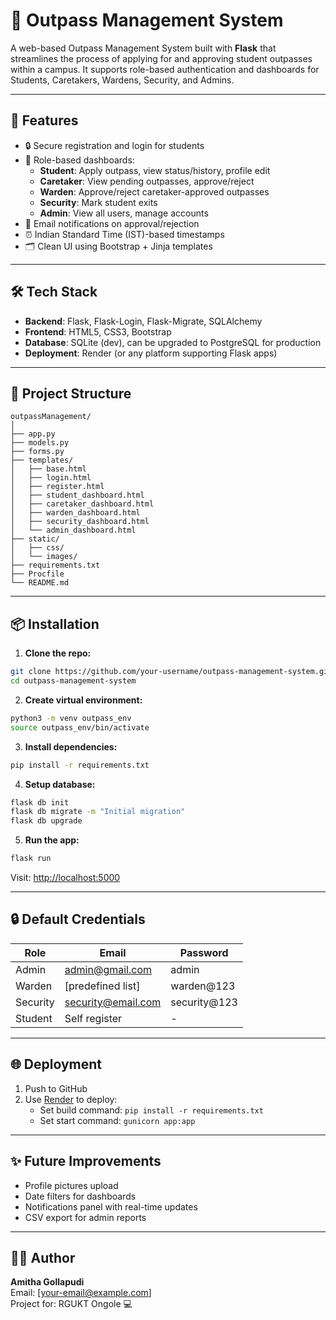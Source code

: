 # 📝 Outpass Management System

A web-based Outpass Management System built with **Flask** that streamlines the process of applying for and approving student outpasses within a campus. It supports role-based authentication and dashboards for Students, Caretakers, Wardens, Security, and Admins.

---

## 🚀 Features

- 🔒 Secure registration and login for students
- 🎯 Role-based dashboards:
  - **Student**: Apply outpass, view status/history, profile edit
  - **Caretaker**: View pending outpasses, approve/reject
  - **Warden**: Approve/reject caretaker-approved outpasses
  - **Security**: Mark student exits
  - **Admin**: View all users, manage accounts
- 📧 Email notifications on approval/rejection
- ⏰ Indian Standard Time (IST)-based timestamps
- 🗂️ Clean UI using Bootstrap + Jinja templates

---

## 🛠️ Tech Stack

- **Backend**: Flask, Flask-Login, Flask-Migrate, SQLAlchemy
- **Frontend**: HTML5, CSS3, Bootstrap
- **Database**: SQLite (dev), can be upgraded to PostgreSQL for production
- **Deployment**: Render (or any platform supporting Flask apps)

---

## 📁 Project Structure

```
outpassManagement/
│
├── app.py
├── models.py
├── forms.py
├── templates/
│   ├── base.html
│   ├── login.html
│   ├── register.html
│   ├── student_dashboard.html
│   ├── caretaker_dashboard.html
│   ├── warden_dashboard.html
│   ├── security_dashboard.html
│   └── admin_dashboard.html
├── static/
│   ├── css/
│   └── images/
├── requirements.txt
├── Procfile
└── README.md
```

---

## 📦 Installation

1. **Clone the repo:**

```bash
git clone https://github.com/your-username/outpass-management-system.git
cd outpass-management-system
```

2. **Create virtual environment:**

```bash
python3 -m venv outpass_env
source outpass_env/bin/activate
```

3. **Install dependencies:**

```bash
pip install -r requirements.txt
```

4. **Setup database:**

```bash
flask db init
flask db migrate -m "Initial migration"
flask db upgrade
```

5. **Run the app:**

```bash
flask run
```

Visit: [http://localhost:5000](http://localhost:5000)

---

## 🔒 Default Credentials

| Role       | Email               | Password     |
|------------|---------------------|--------------|
| Admin      | admin@gmail.com     | admin        |
| Warden     | [predefined list]   | warden@123   |
| Security   | security@email.com  | security@123 |
| Student    | Self register       | -            |

---

## 🌐 Deployment

1. Push to GitHub
2. Use [Render](https://render.com) to deploy:
   - Set build command: `pip install -r requirements.txt`
   - Set start command: `gunicorn app:app`

---

## ✨ Future Improvements

- Profile pictures upload
- Date filters for dashboards
- Notifications panel with real-time updates
- CSV export for admin reports

---

## 🙋‍♀️ Author

**Amitha Gollapudi**  
Email: [your-email@example.com]  
Project for: RGUKT Ongole 💻
